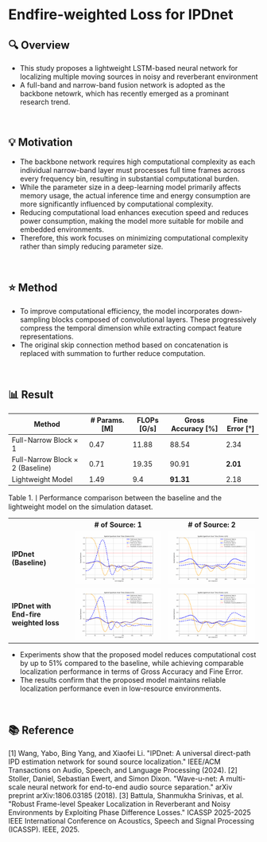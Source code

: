 # Endfire-weighted Loss for IPDnet
## 🔍 Overview
- This study proposes a lightweight LSTM-based neural network for localizing multiple moving sources in noisy and reverberant environment
- A full-band and narrow-band fusion network is adopted as the backbone netowrk, which has recently emerged as a prominant research trend. 
<br>


## 💡 Motivation
- The backbone network requires high computational complexity as each individual narrow-band layer must processes full time frames across every frequency bin, resulting in substantial computational burden.
- While the parameter size in a deep-learning model primarily affects memory usage, the actual inference time and energy consumption are more significantly influenced by computational complexity.
- Reducing computational load enhances execution speed and reduces power consumption, making the model more suitable for mobile and embedded environments.
- Therefore, this work focuses on minimizing computational complexity rather than simply reducing parameter size.
<br>


## ⭐ Method
- To improve computational efficiency, the model incorporates down-sampling blocks composed of convolutional layers. These progressively compress the temporal dimension while extracting compact feature representations.
- The original skip connection method based on concatenation is replaced with summation to further reduce computation.
<br>


## 📊 Result
| Method                                 | # Params. [M] | FLOPs [G/s] | Gross Accuracy [%] | Fine Error [°] |
|----------------------------------------|---------------|-------------|---------------------|----------------|
| Full-Narrow Block × 1                  | 0.47          | 11.88       | 88.54               | 2.34           |
| Full-Narrow Block × 2 (Baseline)       | 0.71          | 19.35       | 90.91               | **2.01**       |
| Lightweight Model                      | 1.49          | 9.4         | **91.31**           | 2.18           |

<p>Table 1.ㅣPerformance comparison between the baseline and the lightweight model on the simulation dataset.</p>

<table>
  <tr>
    <th></th>
    <th># of Source: 1</th>
    <th># of Source: 2</th>
  </tr>
  <tr>
    <td><b>IPDnet<br>(Baseline)</b></td>
    <td><img src="./assets/baseline_source1_1.gif" width="300"></td>
    <td><img src="./assets/baseline_source2_1.gif" width="300"></td>
  </tr>
  <tr>
    <td><b>IPDnet with<br>End-fire weighted loss</b></td>
    <td><img src="./assets/endfire_source1_1.gif" width="300"></td>
    <td><img src="./assets/endire_source2_1.gif" width="300"></td>
  </tr>
</table>


- Experiments show that the proposed model reduces computational cost by up to 51% compared to the baseline, while achieving comparable localization performance in terms of Gross Accuracy and Fine Error.
- The results confirm that the proposed model maintains reliable localization performance even in low-resource environments.
<br>

## 📚 Reference
[1] Wang, Yabo, Bing Yang, and Xiaofei Li. "IPDnet: A universal direct-path IPD estimation network for sound source localization." IEEE/ACM Transactions on Audio, Speech, and Language Processing (2024).
[2] Stoller, Daniel, Sebastian Ewert, and Simon Dixon. "Wave-u-net: A multi-scale neural network for end-to-end audio source separation." arXiv preprint arXiv:1806.03185 (2018).
[3] Battula, Shanmukha Srinivas, et al. "Robust Frame-level Speaker Localization in Reverberant and Noisy Environments by Exploiting Phase Difference Losses." ICASSP 2025-2025 IEEE International Conference on Acoustics, Speech and Signal Processing (ICASSP). IEEE, 2025.
